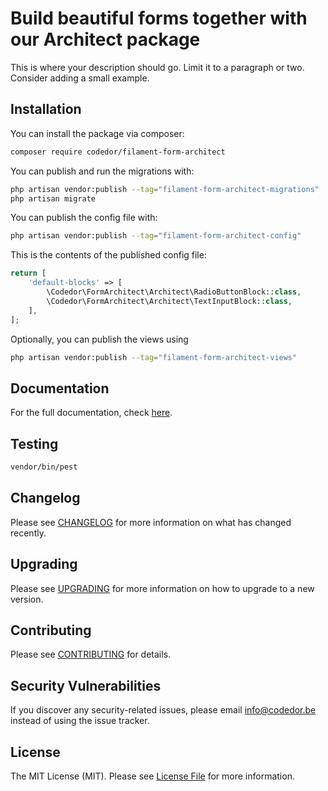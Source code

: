 # Build beautiful forms together with our Architect package



This is where your description should go. Limit it to a paragraph or two. Consider adding a small example.

## Installation

You can install the package via composer:

```bash
composer require codedor/filament-form-architect
```

You can publish and run the migrations with:

```bash
php artisan vendor:publish --tag="filament-form-architect-migrations"
php artisan migrate
```

You can publish the config file with:

```bash
php artisan vendor:publish --tag="filament-form-architect-config"
```

This is the contents of the published config file:

```php
return [
    'default-blocks' => [
        \Codedor\FormArchitect\Architect\RadioButtonBlock::class,
        \Codedor\FormArchitect\Architect\TextInputBlock::class,
    ],
];
```

Optionally, you can publish the views using

```bash
php artisan vendor:publish --tag="filament-form-architect-views"
```

## Documentation

For the full documentation, check [here](./docs/index.md).

## Testing

```bash
vendor/bin/pest
```

## Changelog

Please see [CHANGELOG](CHANGELOG.md) for more information on what has changed recently.

## Upgrading

Please see [UPGRADING](UPGRADING.md) for more information on how to upgrade to a new version.

## Contributing

Please see [CONTRIBUTING](CONTRIBUTING.md) for details.

## Security Vulnerabilities

If you discover any security-related issues, please email info@codedor.be instead of using the issue tracker.

## License

The MIT License (MIT). Please see [License File](LICENSE.md) for more information.
